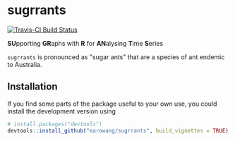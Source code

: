 # sugrrants

[![Travis-CI Build Status](https://travis-ci.org/earowang/sugrrants.svg?branch=master)](https://travis-ci.org/earowang/sugrrants)

**SU**pporting **GR**aphs with **R** for **AN**alysing **T**ime **S**eries

`sugrrants` is pronounced as "sugar ants" that are a species of ant endemic to 
Australia.

## Installation

If you find some parts of the package useful to your own use, you could install
the development version using

```r
# install.packages("devtools")
devtools::install_github("earowang/sugrrants", build_vignettes = TRUE)
```
